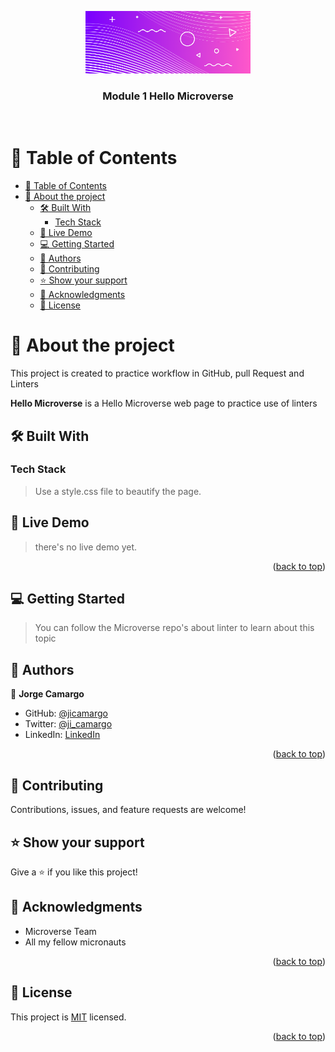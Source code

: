 <a name="readme-top"></a>

<div align="center">
  <img src="cover-image.png" alt="logo" height="100" width="auto" />
  <br/>

  <h3><b>Module 1 Hello Microverse</b></h3>
  <br/>
</div>

<!-- TABLE OF CONTENTS -->

# 📗 Table of Contents
- [📗 Table of Contents](#-table-of-contents)
- [📖 About the project ](#-about-the-project-)
  - [🛠 Built With ](#-built-with-)
    - [Tech Stack ](#tech-stack-)
  - [🚀 Live Demo ](#-live-demo-)
  - [💻 Getting Started ](#-getting-started-)
  - [👥 Authors ](#-authors-)
  - [🤝 Contributing ](#-contributing-)
  - [⭐️ Show your support ](#️-show-your-support-)
  - [🙏 Acknowledgments ](#-acknowledgments-)
  - [📝 License ](#-license-)

<!-- PROJECT DESCRIPTION -->
# 📖 About the project <a name="about-project"></a>

This project is created to practice workflow in GitHub, pull Request and Linters

**Hello Microverse** is a Hello Microverse web page to practice use of linters

## 🛠 Built With <a name="built-with"></a>

### Tech Stack <a name="tech-stack"></a>

> Use a style.css file to beautify the page.

<!-- LIVE DEMO -->
## 🚀 Live Demo <a name="live-demo"></a>

> there's no live demo yet.

<p align="right">(<a href="#readme-top">back to top</a>)</p>

<!-- GETTING STARTED -->
## 💻 Getting Started <a name="getting-started"></a>

> You can follow the Microverse repo's about linter to learn about this topic

<!-- AUTHORS -->
## 👥 Authors <a name="authors"></a>

👤 **Jorge Camargo**

- GitHub: [@jicamargo](https://github.com/jicamargo)
- Twitter: [@ji_camargo](https://twitter.com/ji_camargo)
- LinkedIn: [LinkedIn](https://linkedin.com/in/jorgecamargog)

<p align="right">(<a href="#readme-top">back to top</a>)</p>

## 🤝 Contributing <a name="contributing"></a>

Contributions, issues, and feature requests are welcome!

<!-- SUPPORT -->
## ⭐️ Show your support <a name="support"></a>

Give a ⭐️ if you like this project! 

<!-- ACKNOWLEDGEMENTS -->
## 🙏 Acknowledgments <a name="acknowledgements"></a>

- Microverse Team
- All my fellow micronauts

<p align="right">(<a href="#readme-top">back to top</a>)</p>

<!-- LICENSE -->
## 📝 License <a name="license"></a>

This project is [MIT](./LICENSE) licensed.

<p align="right">(<a href="#readme-top">back to top</a>)</p>
